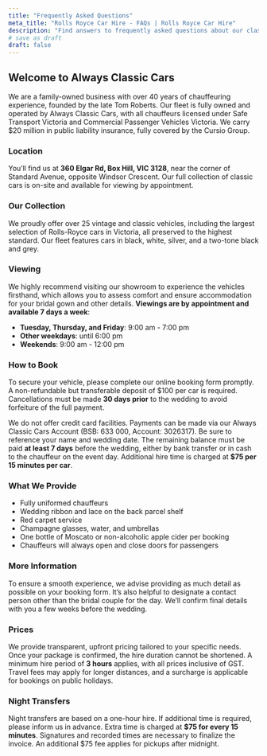 ```yaml
---
title: "Frequently Asked Questions"
meta_title: "Rolls Royce Car Hire - FAQs | Rolls Royce Car Hire"
description: "Find answers to frequently asked questions about our classic car hire services, including location, collection, booking, viewing hours, and more. Everything you need to plan your special day with Always Classic Cars."
# save as draft
draft: false
---
```


## Welcome to Always Classic Cars
We are a family-owned business with over 40 years of chauffeuring experience, founded by the late Tom Roberts. Our fleet is fully owned and operated by Always Classic Cars, with all chauffeurs licensed under Safe Transport Victoria and Commercial Passenger Vehicles Victoria. We carry $20 million in public liability insurance, fully covered by the Cursio Group.

### Location
You’ll find us at **360 Elgar Rd, Box Hill, VIC 3128**, near the corner of Standard Avenue, opposite Windsor Crescent. Our full collection of classic cars is on-site and available for viewing by appointment.

### Our Collection
We proudly offer over 25 vintage and classic vehicles, including the largest selection of Rolls-Royce cars in Victoria, all preserved to the highest standard. Our fleet features cars in black, white, silver, and a two-tone black and grey.

### Viewing
We highly recommend visiting our showroom to experience the vehicles firsthand, which allows you to assess comfort and ensure accommodation for your bridal gown and other details. **Viewings are by appointment and available 7 days a week**:
- **Tuesday, Thursday, and Friday**: 9:00 am - 7:00 pm
- **Other weekdays**: until 6:00 pm
- **Weekends**: 9:00 am - 12:00 pm

### How to Book
To secure your vehicle, please complete our online booking form promptly. A non-refundable but transferable deposit of $100 per car is required. Cancellations must be made **30 days prior** to the wedding to avoid forfeiture of the full payment.

We do not offer credit card facilities. Payments can be made via our Always Classic Cars Account (BSB: 633 000, Account: 3026317). Be sure to reference your name and wedding date. The remaining balance must be paid **at least 7 days** before the wedding, either by bank transfer or in cash to the chauffeur on the event day. Additional hire time is charged at **$75 per 15 minutes per car**.

### What We Provide
- Fully uniformed chauffeurs
- Wedding ribbon and lace on the back parcel shelf
- Red carpet service
- Champagne glasses, water, and umbrellas
- One bottle of Moscato or non-alcoholic apple cider per booking
- Chauffeurs will always open and close doors for passengers

### More Information
To ensure a smooth experience, we advise providing as much detail as possible on your booking form. It’s also helpful to designate a contact person other than the bridal couple for the day. We’ll confirm final details with you a few weeks before the wedding.

### Prices
We provide transparent, upfront pricing tailored to your specific needs. Once your package is confirmed, the hire duration cannot be shortened. A minimum hire period of **3 hours** applies, with all prices inclusive of GST. Travel fees may apply for longer distances, and a surcharge is applicable for bookings on public holidays.

### Night Transfers
Night transfers are based on a one-hour hire. If additional time is required, please inform us in advance. Extra time is charged at **$75 for every 15 minutes**. Signatures and recorded times are necessary to finalize the invoice. An additional $75 fee applies for pickups after midnight.